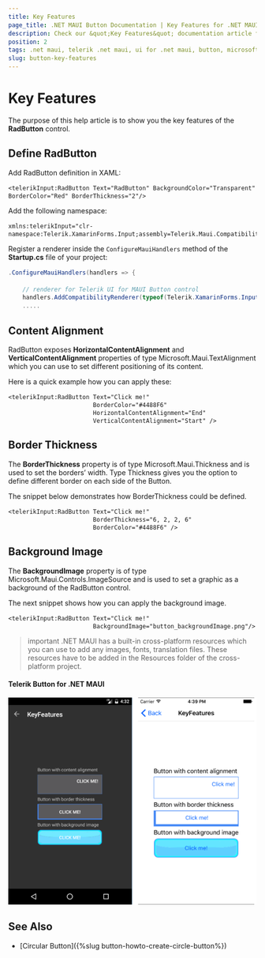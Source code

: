 ```yaml
---
title: Key Features
page_title: .NET MAUI Button Documentation | Key Features for .NET MAUI Button
description: Check our &quot;Key Features&quot; documentation article for Telerik Button for .NET MAUI.
position: 2
tags: .net maui, telerik .net maui, ui for .net maui, button, microsoft .net maui
slug: button-key-features
---
```


# Key Features

The purpose of this help article is to show you the key features of the **RadButton** control. 

## Define RadButton

Add RadButton definition in XAML:

```XAML
<telerikInput:RadButton Text="RadButton" BackgroundColor="Transparent" BorderColor="Red" BorderThickness="2"/>
```

Add the following namespace: 

```XAML
xmlns:telerikInput="clr-namespace:Telerik.XamarinForms.Input;assembly=Telerik.Maui.Compatibility"
```

Register a renderer inside the `ConfigureMauiHandlers` method of the **Startup.cs** file of your project:

```C#
.ConfigureMauiHandlers(handlers => {
			
	// renderer for Telerik UI for MAUI Button control
	handlers.AddCompatibilityRenderer(typeof(Telerik.XamarinForms.Input.RadButton), typeof(InputRenderer.ButtonRenderer));
	.....			
```

## Content Alignment

RadButton exposes **HorizontalContentAlignment** and **VerticalContentAlignment** properties of type Microsoft.Maui.TextAlignment which you can use to set different positioning of its content. 

Here is a quick example how you can apply these:

```XAML
<telerikInput:RadButton Text="Click me!"  
                        BorderColor="#4488F6" 
                        HorizontalContentAlignment="End" 
                        VerticalContentAlignment="Start" />
```


## Border Thickness

The **BorderThickness** property is of type Microsoft.Maui.Thickness and is used to set the borders’ width. Type Thickness gives you the option to define different border on each side of the Button.

The snippet below demonstrates how BorderThickness could be defined.

```XAML
<telerikInput:RadButton Text="Click me!"  
                        BorderThickness="6, 2, 2, 6" 
                        BorderColor="#4488F6" />
```

## Background Image

The **BackgroundImage** property is of type Microsoft.Maui.Controls.ImageSource and is used to set a graphic as a background of the RadButton control.   

The next snippet shows how you can apply the background image.

```XAML
<telerikInput:RadButton Text="Click me!"  
                        BackgroundImage="button_backgroundImage.png"/>
```

>important .NET MAUI has a built-in cross-platform resources which you can use to add any images, fonts, translation files. These resources have to be added in the Resources folder of the cross-platform project.

#### Telerik Button for .NET MAUI

![Button Key Features Example](images/button-key-features.png)

## See Also

- [Circular Button]({%slug button-howto-create-circle-button%})
